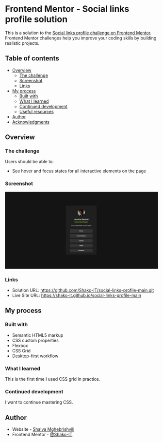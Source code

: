 # Frontend Mentor - Social links profile solution

This is a solution to the [Social links profile challenge on Frontend Mentor](https://www.frontendmentor.io/challenges/social-links-profile-UG32l9m6dQ). Frontend Mentor challenges help you improve your coding skills by building realistic projects.

## Table of contents

- [Overview](#overview)
  - [The challenge](#the-challenge)
  - [Screenshot](#screenshot)
  - [Links](#links)
- [My process](#my-process)
  - [Built with](#built-with)
  - [What I learned](#what-i-learned)
  - [Continued development](#continued-development)
  - [Useful resources](#useful-resources)
- [Author](#author)
- [Acknowledgments](#acknowledgments)

## Overview

### The challenge

Users should be able to:

- See hover and focus states for all interactive elements on the page

### Screenshot

![](./screenshot.jpg)

### Links

- Solution URL: https://github.com/Shako-IT/social-links-profile-main.git
- Live Site URL: https://shako-it.github.io/social-links-profile-main

## My process

### Built with

- Semantic HTML5 markup
- CSS custom properties
- Flexbox
- CSS Grid
- Desktop-first workflow

### What I learned

This is the first time I used CSS grid in practice.

### Continued development

I want to continue mastering CSS.

## Author

- Website - [Shalva Mghebrishvili](https://github.com/Shako-IT)
- Frontend Mentor - [@Shako-IT](https://www.frontendmentor.io/profile/Shako-IT)
